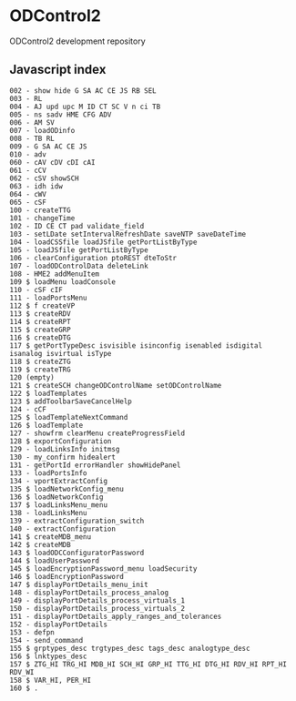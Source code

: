 # ODControl2
ODControl2 development repository

## Javascript index

    002 - show hide G SA AC CE JS RB SEL
    003 - RL
    004 - AJ upd upc M ID CT SC V n ci TB
    005 - ns sadv HME CFG ADV
    006 - AM SV
    007 - loadODinfo
    008 - TB RL
    009 - G SA AC CE JS
    010 - adv
    060 - cAV cDV cDI cAI 
    061 - cCV
    062 - cSV showSCH
    063 - idh idw
    064 - cWV
    065 - cSF
    100 - createTTG
    101 - changeTime
    102 - ID CE CT pad validate_field
    103 - setLDate setIntervalRefreshDate saveNTP saveDateTime
    104 - loadCSSfile loadJSfile getPortListByType
    105 - loadJSfile getPortListByType
    106 - clearConfiguration ptoREST dteToStr
    107 - loadODControlData deleteLink 
    108 - HME2 addMenuItem
    109 $ loadMenu loadConsole
    110 - cSF cIF 
    111 - loadPortsMenu
    112 $ f createVP 
	113 $ createRDV
	114 $ createRPT
	115 $ createGRP
	116 $ createDTG
	117 $ getPortTypeDesc isvisible isinconfig isenabled isdigital isanalog isvirtual isType
	118 $ createZTG
	119 $ createTRG
	120 (empty)
	121 $ createSCH changeODControlName setODControlName
	122 $ loadTemplates
	123 $ addToolbarSaveCancelHelp
	124 - cCF
	125 $ loadTemplateNextCommand
	126 $ loadTemplate
	127 - showfrm clearMenu createProgressField
	128 $ exportConfiguration
	129 - loadLinksInfo initmsg
	130 - my_confirm hidealert
    131 - getPortId errorHandler showHidePanel
    133 - loadPortsInfo
	134 - vportExtractConfig
	135 $ loadNetworkConfig_menu
	136 $ loadNetworkConfig
	137 $ loadLinksMenu_menu
	138 - loadLinksMenu
	139 - extractConfiguration_switch
	140 - extractConfiguration
	141 $ createMDB_menu
	142 $ createMDB
	143 $ loadODCConfiguratorPassword
	144 $ loadUserPassword
	145 $ loadEncryptionPassword_menu loadSecurity
	146 $ loadEncryptionPassword
	147 $ displayPortDetails_menu_init
	148 - displayPortDetails_process_analog
	149 - displayPortDetails_process_virtuals_1
	150 - displayPortDetails_process_virtuals_2
	151 - displayPortDetails_apply_ranges_and_tolerances 
	152 - displayPortDetails
	153 - defpn
    154 - send_command
	155 $ grptypes_desc trgtypes_desc tags_desc analogtype_desc
	156 $ lnktypes_desc
	157 $ ZTG_HI TRG_HI MDB_HI SCH_HI GRP_HI TTG_HI DTG_HI RDV_HI RPT_HI RDV_WI
	158 $ VAR_HI, PER_HI 
	160 $ .

